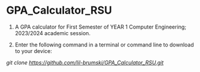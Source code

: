 # GPA_Calculator_RSU

1. A GPA calculator for First Semester of YEAR 1 Computer Engineering; 2023/2024 academic session.

2. Enter the following command in a terminal or command line to download to your device:

_git clone https://github.com/lil-brumski/GPA_Calculator_RSU.git_